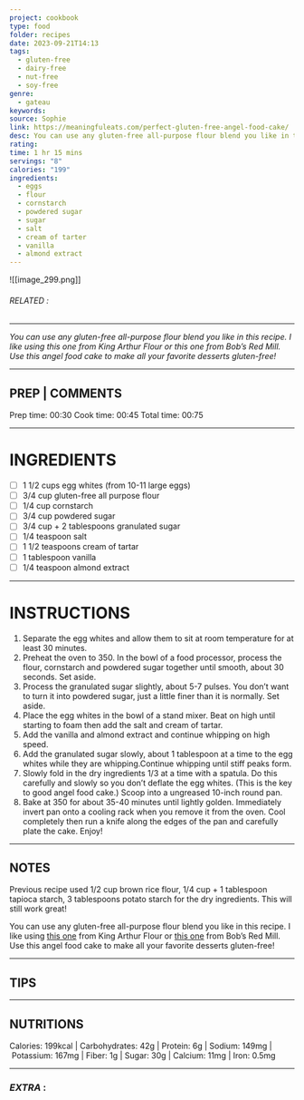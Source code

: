```yaml
---
project: cookbook
type: food
folder: recipes
date: 2023-09-21T14:13
tags:
  - gluten-free
  - dairy-free
  - nut-free
  - soy-free
genre:
  - gateau
keywords: 
source: Sophie
link: https://meaningfuleats.com/perfect-gluten-free-angel-food-cake/
desc: You can use any gluten-free all-purpose flour blend you like in this recipe. I like using this one from King Arthur Flour or this one from Bob’s Red Mill. Use this angel food cake to make all your favorite desserts gluten-free!
rating: 
time: 1 hr 15 mins
servings: "8"
calories: "199"
ingredients:
  - eggs
  - flour
  - cornstarch
  - powdered sugar
  - sugar
  - salt
  - cream of tarter
  - vanilla
  - almond extract
---
```


![[image_299.png]]
###### *RELATED* : 
---
_You can use any gluten-free all-purpose flour blend you like in this recipe. I like using this one from King Arthur Flour or this one from Bob’s Red Mill. Use this angel food cake to make all your favorite desserts gluten-free!_

---
## PREP | COMMENTS

Prep time: 00:30
Cook time: 00:45
Total time: 00:75


---
# INGREDIENTS

- [ ] 1 1/2 cups egg whites (from 10-11 large eggs)
- [ ] 3/4 cup gluten-free all purpose flour
- [ ] 1/4 cup cornstarch
- [ ] 3/4 cup powdered sugar
- [ ] 3/4 cup + 2 tablespoons granulated sugar
- [ ] 1/4 teaspoon salt
- [ ] 1 1/2 teaspoons cream of tartar
- [ ] 1 tablespoon vanilla
- [ ] 1/4 teaspoon almond extract

---
# INSTRUCTIONS

1. Separate the egg whites and allow them to sit at room temperature for at least 30 minutes.
2. Preheat the oven to 350. In the bowl of a food processor, process the flour, cornstarch and powdered sugar together until smooth, about 30 seconds. Set aside.
3. Process the granulated sugar slightly, about 5-7 pulses. You don’t want to turn it into powdered sugar, just a little finer than it is normally. Set aside.
4. Place the egg whites in the bowl of a stand mixer. Beat on high until starting to foam then add the salt and cream of tartar.
5. Add the vanilla and almond extract and continue whipping on high speed.
6. Add the granulated sugar slowly, about 1 tablespoon at a time to the egg whites while they are whipping.Continue whipping until stiff peaks form.
7. Slowly fold in the dry ingredients 1/3 at a time with a spatula. Do this carefully and slowly so you don’t deflate the egg whites. (This is the key to good angel food cake.) Scoop into a ungreased 10-inch round pan.
8. Bake at 350 for about 35-40 minutes until lightly golden. Immediately invert pan onto a cooling rack when you remove it from the oven. Cool completely then run a knife along the edges of the pan and carefully plate the cake. Enjoy!

---
## NOTES

Previous recipe used 1/2 cup brown rice flour, 1/4 cup + 1 tablespoon tapioca starch, 3 tablespoons potato starch for the dry ingredients. This will still work great!

You can use any gluten-free all-purpose flour blend you like in this recipe. I like using [this one](https://www.amazon.com/gp/product/B01JJ9H1Q8/ref=as_li_qf_asin_il_tl?ie=UTF8&tag=meanieats04-20&creative=9325&linkCode=as2&creativeASIN=B01JJ9H1Q8&linkId=d79dc772c845f9afa95df597e0ff151a) from King Arthur Flour or [this one](https://www.amazon.com/gp/product/B01ECGWC6C/ref=as_li_qf_asin_il_tl?ie=UTF8&tag=meanieats04-20&creative=9325&linkCode=as2&creativeASIN=B01ECGWC6C&linkId=a94a8e0e14e192ba2dc018c4d87538d2) from Bob’s Red Mill. Use this angel food cake to make all your favorite desserts gluten-free!

---
## TIPS



---
## NUTRITIONS

Calories: 199kcal | Carbohydrates: 42g | Protein: 6g | Sodium: 149mg | Potassium: 167mg | Fiber: 1g | Sugar: 30g | Calcium: 11mg | Iron: 0.5mg

---
### *EXTRA* :



